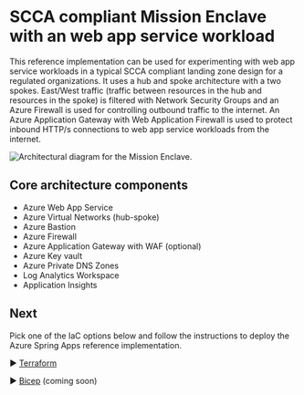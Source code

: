 # SCCA compliant Mission Enclave with an web app service workload

This reference implementation can be used for experimenting with web app service workloads in a typical SCCA compliant landing zone design for a regulated organizations. It uses a hub and spoke architecture with a two spokes. East/West traffic (traffic between resources in the hub and resources in the spoke) is filtered with Network Security Groups and an Azure Firewall is used for controlling outbound traffic to the internet. An Azure Application Gateway with Web Application Firewall is used to protect inbound HTTP/s connections to web app service workloads from the internet.

![Architectural diagram for the Mission Enclave.](../docse/images/anoa-mission-enclave-web-app.jpg)

## Core architecture components

* Azure Web App Service
* Azure Virtual Networks (hub-spoke)
* Azure Bastion
* Azure Firewall
* Azure Application Gateway with WAF (optional)
* Azure Key vault
* Azure Private DNS Zones
* Log Analytics Workspace
* Application Insights

## Next

Pick one of the IaC options below and follow the instructions to deploy the Azure Spring Apps reference implementation.

:arrow_forward: [Terraform](./infrastructure/Terraform)

:arrow_forward: [Bicep](./infrastructure/Bicep) (coming soon)
